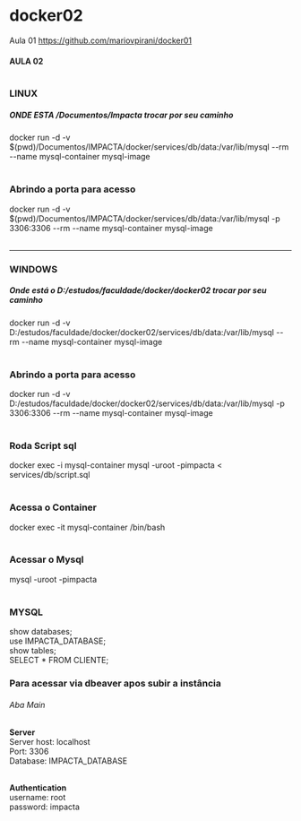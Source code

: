 # docker02
Aula 01
https://github.com/mariovpirani/docker01

#### AULA 02<br /><br />

### LINUX<br />
##### ONDE ESTA /Documentos/Impacta trocar por seu caminho<br />
docker run -d -v $(pwd)/Documentos/IMPACTA/docker/services/db/data:/var/lib/mysql --rm --name mysql-container mysql-image<br /><br />
### Abrindo a porta para acesso<br />
docker run -d -v $(pwd)/Documentos/IMPACTA/docker/services/db/data:/var/lib/mysql -p 3306:3306 --rm --name mysql-container mysql-image<br /><br />
<hr>

### WINDOWS<br />
##### Onde está o D:/estudos/faculdade/docker/docker02 trocar por seu caminho<br />
docker run -d -v D:/estudos/faculdade/docker/docker02/services/db/data:/var/lib/mysql --rm --name mysql-container mysql-image<br /><br />

### Abrindo a porta para acesso<br />
docker run -d -v D:/estudos/faculdade/docker/docker02/services/db/data:/var/lib/mysql -p 3306:3306 --rm --name mysql-container mysql-image<br /><br />

### Roda Script sql<br />
docker exec -i mysql-container mysql -uroot -pimpacta < services/db/script.sql<br /><br />

### Acessa o Container<br />
docker exec -it mysql-container /bin/bash<br /><br />

### Acessar o Mysql <br />
mysql -uroot -pimpacta<br /><br />


### MYSQL<br />
show databases;<br />
use IMPACTA_DATABASE;<br />
show tables;<br />
SELECT * FROM CLIENTE;<br />


### Para acessar via dbeaver apos subir a instância<br />
###### Aba Main<br />
<strong>Server</strong><br />
Server host: localhost<br />
Port: 3306<br />
Database: IMPACTA_DATABASE<br /><br />

<strong>Authentication</strong><br />
username: root<br />
password: impacta


